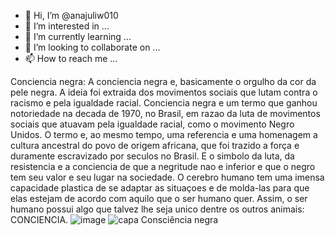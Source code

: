 - 👋 Hi, I’m @anajuliw010
- 👀 I’m interested in ...
- 🌱 I’m currently learning ...
- 💞️ I’m looking to collaborate on ...
- 📫 How to reach me ...

<!---
anajuliw010/anajuliw010 is a ✨ special ✨ repository because its `README.md` (this file) appears on your GitHub profile.
You can click the Preview link to take a look at your changes.
--->

Conciencia negra: A conciencia negra e, basicamente o orgulho da cor da pele negra. A ideia foi extraida dos movimentos sociais que lutam contra o racismo
e pela igualdade racial. Conciencia negra e um termo que ganhou notoriedade na decada de 1970, no Brasil, em razao da luta de movimentos sociais que atuavam
pela igualdade racial, como o movimento Negro Unidos. O termo e, ao mesmo tempo, uma referencia e uma homenagem a cultura ancestral do povo de origem africana,
que foi trazido a força e duramente escravizado por seculos no Brasil. E o simbolo da luta, da resistencia e a conciencia de que a negritude nao e inferior
e que o negro tem seu valor e seu lugar na sociedade. O cerebro humano tem uma imensa capacidade plastica de se adaptar as situaçoes e de molda-las para que
elas estejam de acordo com aquilo que o ser humano quer. Assim, o ser humano possui algo que talvez lhe seja unico dentre os outros animais: CONCIENCIA.
![image](https://user-images.githubusercontent.com/115299020/200050022-4da9a3c5-e2c1-44fc-b111-651c3028c9d0.png)
![capa Consciência negra](https://user-images.githubusercontent.com/115299020/200050041-6c98c6f4-a418-4944-b087-cd86a2acb690.jpg)
